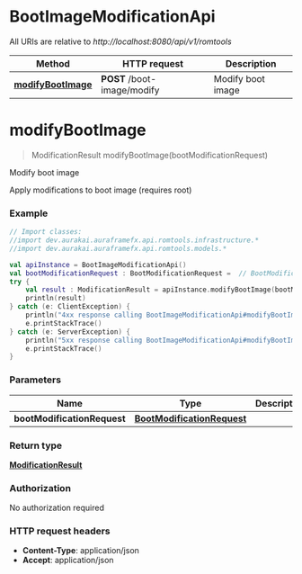 # BootImageModificationApi

All URIs are relative to *http://localhost:8080/api/v1/romtools*

| Method | HTTP request | Description |
| ------------- | ------------- | ------------- |
| [**modifyBootImage**](BootImageModificationApi.md#modifyBootImage) | **POST** /boot-image/modify | Modify boot image |


<a id="modifyBootImage"></a>
# **modifyBootImage**
> ModificationResult modifyBootImage(bootModificationRequest)

Modify boot image

Apply modifications to boot image (requires root)

### Example
```kotlin
// Import classes:
//import dev.aurakai.auraframefx.api.romtools.infrastructure.*
//import dev.aurakai.auraframefx.api.romtools.models.*

val apiInstance = BootImageModificationApi()
val bootModificationRequest : BootModificationRequest =  // BootModificationRequest | 
try {
    val result : ModificationResult = apiInstance.modifyBootImage(bootModificationRequest)
    println(result)
} catch (e: ClientException) {
    println("4xx response calling BootImageModificationApi#modifyBootImage")
    e.printStackTrace()
} catch (e: ServerException) {
    println("5xx response calling BootImageModificationApi#modifyBootImage")
    e.printStackTrace()
}
```

### Parameters
| Name | Type | Description  | Notes |
| ------------- | ------------- | ------------- | ------------- |
| **bootModificationRequest** | [**BootModificationRequest**](BootModificationRequest.md)|  | |

### Return type

[**ModificationResult**](ModificationResult.md)

### Authorization

No authorization required

### HTTP request headers

 - **Content-Type**: application/json
 - **Accept**: application/json

